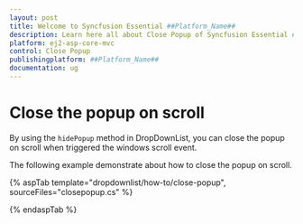 ```yaml
---
layout: post
title: Welcome to Syncfusion Essential ##Platform_Name##
description: Learn here all about Close Popup of Syncfusion Essential ##Platform_Name## widgets based on HTML5 and jQuery.
platform: ej2-asp-core-mvc
control: Close Popup
publishingplatform: ##Platform_Name##
documentation: ug
---
```



# Close the popup on scroll

By using the `hidePopup` method in DropDownList, you can close the popup on scroll when triggered the windows scroll event.

The following example demonstrate about how to close the popup on scroll.

{% aspTab template="dropdownlist/how-to/close-popup", sourceFiles="closepopup.cs" %}

{% endaspTab %}